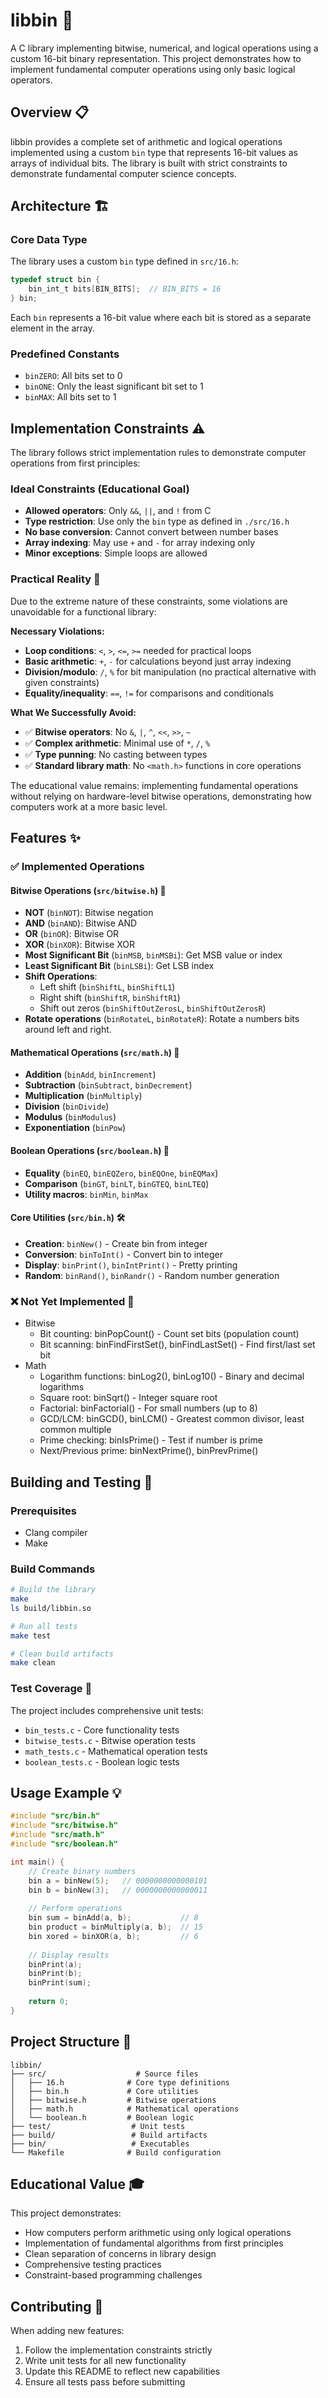 # libbin 🔢

A C library implementing bitwise, numerical, and logical operations using a custom 16-bit binary representation. This project demonstrates how to implement fundamental computer operations using only basic logical operators.

## Overview 📋

libbin provides a complete set of arithmetic and logical operations implemented using a custom `bin` type that represents 16-bit values as arrays of individual bits. The library is built with strict constraints to demonstrate fundamental computer science concepts.

## Architecture 🏗️

### Core Data Type
The library uses a custom `bin` type defined in `src/16.h`:
```c
typedef struct bin {
    bin_int_t bits[BIN_BITS];  // BIN_BITS = 16
} bin;
```

Each `bin` represents a 16-bit value where each bit is stored as a separate element in the array.

### Predefined Constants
- `binZERO`: All bits set to 0
- `binONE`: Only the least significant bit set to 1
- `binMAX`: All bits set to 1

## Implementation Constraints ⚠️

The library follows strict implementation rules to demonstrate computer operations from first principles:

### Ideal Constraints (Educational Goal)
- **Allowed operators**: Only `&&`, `||`, and `!` from C
- **Type restriction**: Use only the `bin` type as defined in `./src/16.h`
- **No base conversion**: Cannot convert between number bases
- **Array indexing**: May use `+` and `-` for array indexing only
- **Minor exceptions**: Simple loops are allowed

### Practical Reality 🔧
Due to the extreme nature of these constraints, some violations are unavoidable for a functional library:

**Necessary Violations:**
- **Loop conditions**: `<`, `>`, `<=`, `>=` needed for practical loops
- **Basic arithmetic**: `+`, `-` for calculations beyond just array indexing
- **Division/modulo**: `/`, `%` for bit manipulation (no practical alternative with given constraints)
- **Equality/inequality**: `==`, `!=` for comparisons and conditionals

**What We Successfully Avoid:**
- ✅ **Bitwise operators**: No `&`, `|`, `^`, `<<`, `>>`, `~` 
- ✅ **Complex arithmetic**: Minimal use of `*`, `/`, `%`
- ✅ **Type punning**: No casting between types
- ✅ **Standard library math**: No `<math.h>` functions in core operations

The educational value remains: implementing fundamental operations without relying on hardware-level bitwise operations, demonstrating how computers work at a more basic level.

## Features ✨

### ✅ Implemented Operations

#### Bitwise Operations (`src/bitwise.h`) 🔧
- **NOT** (`binNOT`): Bitwise negation
- **AND** (`binAND`): Bitwise AND
- **OR** (`binOR`): Bitwise OR  
- **XOR** (`binXOR`): Bitwise XOR
- **Most Significant Bit** (`binMSB`, `binMSBi`): Get MSB value or index
- **Least Significant Bit** (`binLSBi`): Get LSB index
- **Shift Operations**:
  - Left shift (`binShiftL`, `binShiftL1`)
  - Right shift (`binShiftR`, `binShiftR1`)
  - Shift out zeros (`binShiftOutZerosL`, `binShiftOutZerosR`)
- **Rotate operations** (`binRotateL`, `binRotateR`): Rotate a numbers bits
around left and right.

#### Mathematical Operations (`src/math.h`) 🧮
- **Addition** (`binAdd`, `binIncrement`)
- **Subtraction** (`binSubtract`, `binDecrement`)
- **Multiplication** (`binMultiply`)
- **Division** (`binDivide`)
- **Modulus** (`binModulus`)
- **Exponentiation** (`binPow`)

#### Boolean Operations (`src/boolean.h`) 🔀
- **Equality** (`binEQ`, `binEQZero`, `binEQOne`, `binEQMax`)
- **Comparison** (`binGT`, `binLT`, `binGTEQ`, `binLTEQ`)
- **Utility macros**: `binMin`, `binMax`

#### Core Utilities (`src/bin.h`) 🛠️
- **Creation**: `binNew()` - Create bin from integer
- **Conversion**: `binToInt()` - Convert bin to integer
- **Display**: `binPrint()`, `binIntPrint()` - Pretty printing
- **Random**: `binRand()`, `binRandr()` - Random number generation

### ❌ Not Yet Implemented 🚧
- Bitwise
    - Bit counting: binPopCount() - Count set bits (population count)
    - Bit scanning: binFindFirstSet(), binFindLastSet() - Find first/last set bit
- Math
    - Logarithm functions: binLog2(), binLog10() - Binary and decimal logarithms
    - Square root: binSqrt() - Integer square root
    - Factorial: binFactorial() - For small numbers (up to 8)
    - GCD/LCM: binGCD(), binLCM() - Greatest common divisor, least common multiple
    - Prime checking: binIsPrime() - Test if number is prime
    - Next/Previous prime: binNextPrime(), binPrevPrime()
    

## Building and Testing 🔨

### Prerequisites
- Clang compiler
- Make

### Build Commands
```bash
# Build the library
make
ls build/libbin.so

# Run all tests
make test

# Clean build artifacts
make clean
```

### Test Coverage 🧪
The project includes comprehensive unit tests:
- `bin_tests.c` - Core functionality tests
- `bitwise_tests.c` - Bitwise operation tests  
- `math_tests.c` - Mathematical operation tests
- `boolean_tests.c` - Boolean logic tests

## Usage Example 💡

```c
#include "src/bin.h"
#include "src/bitwise.h"
#include "src/math.h"
#include "src/boolean.h"

int main() {
    // Create binary numbers
    bin a = binNew(5);   // 0000000000000101
    bin b = binNew(3);   // 0000000000000011
    
    // Perform operations
    bin sum = binAdd(a, b);           // 8
    bin product = binMultiply(a, b);  // 15
    bin xored = binXOR(a, b);         // 6
    
    // Display results
    binPrint(a);
    binPrint(b);
    binPrint(sum);
    
    return 0;
}
```

## Project Structure 📁

```
libbin/
├── src/                    # Source files
│   ├── 16.h              # Core type definitions
│   ├── bin.h             # Core utilities
│   ├── bitwise.h         # Bitwise operations
│   ├── math.h            # Mathematical operations
│   └── boolean.h         # Boolean logic
├── test/                  # Unit tests
├── build/                 # Build artifacts
├── bin/                   # Executables
└── Makefile              # Build configuration
```

## Educational Value 🎓

This project demonstrates:
- How computers perform arithmetic using only logical operations
- Implementation of fundamental algorithms from first principles
- Clean separation of concerns in library design
- Comprehensive testing practices
- Constraint-based programming challenges

## Contributing 🤝

When adding new features:
1. Follow the implementation constraints strictly
2. Write unit tests for all new functionality
3. Update this README to reflect new capabilities
4. Ensure all tests pass before submitting

